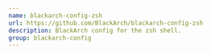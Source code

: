 ```yaml
---
name: blackarch-config-zsh
url: https://github.com/BlackArch/blackarch-config-zsh
description: BlackArch config for the zsh shell.
group: blackarch-config
---
```

